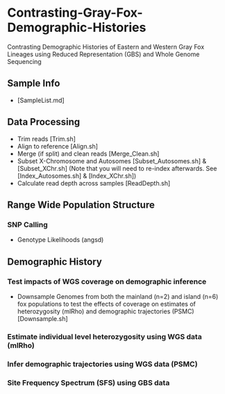 # Contrasting-Gray-Fox-Demographic-Histories
Contrasting Demographic Histories of Eastern and Western Gray Fox Lineages using Reduced Representation (GBS) and Whole Genome Sequencing

## **Sample Info**
* [SampleList.md]

## **Data Processing**
* Trim reads [Trim.sh]
* Align to reference [Align.sh]
* Merge (if split) and clean reads [Merge_Clean.sh]
* Subset X-Chromosome and Autosomes [Subset_Autosomes.sh] & [Subset_XChr.sh] (Note that you will need to re-index afterwards. See [Index_Autosomes.sh] & [Index_XChr.sh])
* Calculate read depth across samples [ReadDepth.sh]

## Range Wide Population Structure

### SNP Calling
* Genotype Likelihoods (angsd)

## Demographic History

### Test impacts of WGS coverage on demographic inference
* Downsample Genomes from both the mainland (n=2) and island (n=6) fox populations to test the effects of coverage on estimates of heterozygosity (mlRho) and demographic trajectories (PSMC)[Downsample.sh]

### Estimate individual level heterozygosity using WGS data (mlRho)

### Infer demographic trajectories using WGS data (PSMC)

### Site Frequency Spectrum (SFS) using GBS data


